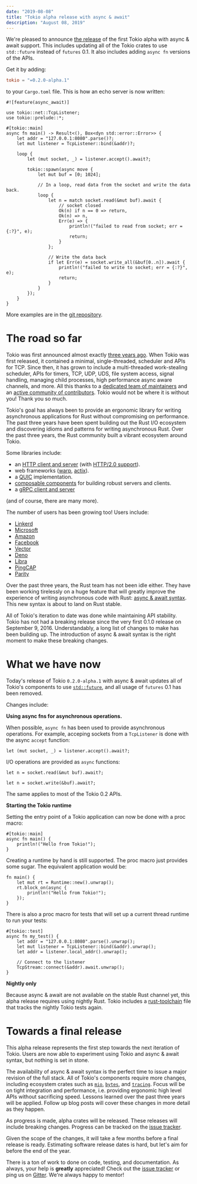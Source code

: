 ```yaml
---
date: "2019-08-08"
title: "Tokio alpha release with async & await"
description: "August 08, 2019"
---
```


We're pleased to announce [the release][crates] of the first Tokio alpha with
async & await support. This includes updating all of the Tokio crates to use
`std::future` instead of `futures` 0.1. It also includes adding `async fn`
versions of the APIs.

Get it by adding:

```toml
tokio = "=0.2.0-alpha.1"
```

to your `Cargo.toml` file. This is how an echo server is now written:

```rust,ignore
#![feature(async_await)]

use tokio::net::TcpListener;
use tokio::prelude::*;

#[tokio::main]
async fn main() -> Result<(), Box<dyn std::error::Error>> {
    let addr = "127.0.0.1:8080".parse()?;
    let mut listener = TcpListener::bind(&addr)?;

    loop {
        let (mut socket, _) = listener.accept().await?;

        tokio::spawn(async move {
            let mut buf = [0; 1024];

            // In a loop, read data from the socket and write the data back.
            loop {
                let n = match socket.read(&mut buf).await {
                    // socket closed
                    Ok(n) if n == 0 => return,
                    Ok(n) => n,
                    Err(e) => {
                        println!("failed to read from socket; err = {:?}", e);
                        return;
                    }
                };

                // Write the data back
                if let Err(e) = socket.write_all(&buf[0..n]).await {
                    println!("failed to write to socket; err = {:?}", e);
                    return;
                }
            }
        });
    }
}
```

More examples are in the [git repository][examples].

# The road so far

Tokio was first announced almost exactly [three years ago][tokio-ann]. When
Tokio was first released, it contained a minimal, single-threaded, scheduler and
APIs for TCP. Since then, it has grown to include a multi-threaded work-stealing
scheduler, APIs for timers, TCP, UDP, UDS, file system access, signal handling,
managing child processes, high performance async aware channels, and more. All
this thanks to a [dedicated team of maintainers][maint] and an [active community
of contributors][contrib]. Tokio would not be where it is without you! Thank you
so much.

Tokio's goal has always been to provide an ergonomic library for writing
asynchronous applications for Rust without compromising on performance. The past
three years have been spent building out the Rust I/O ecosystem and discovering
idioms and patterns for writing asynchronous Rust. Over the past three years,
the Rust community built a vibrant ecosystem around Tokio.

Some libraries include:

- an [HTTP client and server][hyper] (with [HTTP/2.0 support][h2]).
- web frameworks ([warp][warp], [actix][actix]).
- a [QUIC][quinn] implementation.
- [composable components][tower] for building robust servers and clients.
- a [gRPC client and server][grpc]

[hyper]: https://github.com/hyperium/
[h2]: https://github.com/hyperium/h2
[quinn]: https://github.com/djc/quinn
[tower]: https://github.com/tower-rs/tower
[warp]: https://github.com/seanmonstar/warp/
[actix]: https://github.com/actix/actix-web
[grpc]: https://github.com/tower-rs/tower-grpc/

[trustdns]: https://github.com/bluejekyll/trust-dns

(and of course, there are many more).

The number of users has been growing too! Users include:

- [Linkerd](https://linkerd.io/)
- [Microsoft](https://github.com/Azure/iotedge)
- [Amazon](https://github.com/firecracker-microvm/firecracker)
- [Facebook](https://github.com/facebookexperimental/mononoke)
- [Vector](https://vector.dev/)
- [Deno](https://github.com/denoland/deno)
- [Libra](https://github.com/libra/libra)
- [PingCAP](https://pingcap.com)
- [Parity](https://www.parity.io/)

Over the past three years, the Rust team has not been idle either. They have
been working tirelessly on a huge feature that will greatly improve the
experience of writing asynchronous code with Rust: [async & await
syntax][async_await]. This new syntax is about to land on Rust stable.

All of Tokio's iteration to date was done while maintaining API stability. Tokio
has not had a breaking release since the very first 0.1.0 release on September
9, 2016. Understandably, a long list of changes to make has been building up.
The introduction of async & await syntax is the right moment to make these
breaking changes.

# What we have now

Today's release of Tokio `0.2.0-alpha.1` with async & await updates all of
Tokio's components to use [`std::future`][std_future], and all usage of
`futures` 0.1 has been removed.

Changes include:

**Using async fns for asynchronous operations.**

When possible, `async fn` has been used to provide asynchronous operations. For
example, acceping sockets from a `TcpListener` is done with the async `accept`
function:

```rust,ignore
let (mut socket, _) = listener.accept().await?;
```

I/O operations are provided as `async` functions:

```rust,ignore
let n = socket.read(&mut buf).await?;

let n = socket.write(&buf).await?;
```

The same applies to most of the Tokio 0.2 APIs.

**Starting the Tokio runtime**

Setting the entry point of a Tokio application can now be done with a proc
macro:

```rust,ignore
#[tokio::main]
async fn main() {
    println!("Hello from Tokio!");
}
```

Creating a runtime by hand is still supported. The proc macro just provides some
sugar. The equivalent application would be:

```rust,ignore
fn main() {
    let mut rt = Runtime::new().unwrap();
    rt.block_on(async {
        println!("Hello from Tokio!");
    });
}
```

There is also a proc macro for tests that will set up a current thread runtime
to run your tests:

```rust,ignore
#[tokio::test]
async fn my_test() {
    let addr = "127.0.0.1:8080".parse().unwrap();
    let mut listener = TcpListener::bind(&addr).unwrap();
    let addr = listener.local_addr().unwrap();

    // Connect to the listener
    TcpStream::connect(&addr).await.unwrap();
}
```

**Nightly only**

Because async & await are not available on the stable Rust channel yet, this
alpha release requires using nightly Rust. Tokio includes a
[rust-toolchain][rustup] file that tracks the nightly Tokio tests again.

[rustup]: https://github.com/tokio-rs/tokio/blob/master/rust-toolchain

# Towards a final release

This alpha release represents the first step towards the next iteration of
Tokio. Users are now able to experiment using Tokio and async & await syntax,
but nothing is set in stone.

The availability of async & await syntax is the perfect time to issue a major
revision of the full stack. All of Tokio's components require more changes,
including ecosystem crates such as [`mio`][mio], [`bytes`][bytes], and
[`tracing`][tracing]. Focus will be on tight integration and performance, i.e.
providing ergonomic high level APIs without sacrificing speed. Lessons learned
over the past three years will be applied. Follow up blog posts will cover these
changes in more detail as they happen.

As progress is made, alpha crates will be released. These releases will include
breaking changes. Progress can be tracked on the [issue tracker][issues].

Given the scope of the changes, it will take a few months before a final release
is ready. Estimating software release dates is hard, but let's aim for before
the end of the year.

There is a ton of work to done on code, testing, and documentation. As always,
your help is **greatly** appreciated! Check out the [issue tracker][issues] or
ping us on [Gitter][gitter]. We're always happy to mentor!

[crates]: https://crates.io/crates/tokio/0.2.0-alpha.1
[tokio-ann]: https://medium.com/@carllerche/announcing-tokio-df6bb4ddb34
[maint]: https://github.com/orgs/tokio-rs/people
[contrib]: https://github.com/tokio-rs/tokio/graphs/contributors
[async_await]: https://github.com/rust-lang/rfcs/blob/master/text/2394-async_await.md
[std_future]: https://doc.rust-lang.org/std/
[mio]: https://github.com/tokio-rs/mio
[bytes]: https://github.com/tokio-rs/bytes
[tracing]: https://github.com/tokio-rs/tracing
[issues]: https://github.com/tokio-rs/tokio/issues?q=is%3Aopen+is%3Aissue+milestone%3Av0.2
[examples]: https://github.com/tokio-rs/tokio/tree/master/examples
[gitter]: https://gitter.im/tokio-rs/tokio
